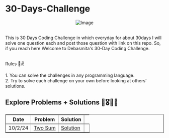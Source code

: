 # 30-Days-Challenge

<div align="center">
  <img src="https://github.com/nerdyawedee/30-Days-Challenge/assets/121428321/8f70977d-85dd-405b-98d9-45eac5edca0d" alt="Image" />
</div><br>

This is 30 Days Coding Challenge in which everyday for about 30days I will solve one question each and post those question with link on this repo. So, if you reach here Welcome to Debasmita's 30-Day Coding Challenge.<br><br>

<p>Rules 🙂✌️</p>
1. You can solve the challenges in any programming language.<br>
2. Try to solve each challenge on your own before looking at others' solutions.<br>

## Explore Problems + Solutions 🚀🎖️🌼🙂

<table border="1">
  <tr>
    <th>Date</th>
    <th>Problem</th>
    <th>Solution</th>
  </tr>
  <tr>
    <td>10/2/24</td>
    <td><a href="https://r.search.yahoo.com/_ylt=AwrKAxAMV8ZlODsUBPS7HAx.;_ylu=Y29sbwNzZzMEcG9zAzUEdnRpZAMEc2VjA3Ny/RV=2/RE=1707526029/RO=10/RU=https%3a%2f%2fwww.geeksforgeeks.org%2fproblems%2ftarget-sum-1626326450%2f1/RK=2/RS=pgTxSntyHcsGOVikDSJXqoOLZm0-">Two Sum </a></td>
    <td><a href="https://www.codingbroz.com/two-sum-leetcode-solution/">Solution </a></td>
    <td></td>
  </tr>
  <tr>
  </tr>
  <!-- Add more rows as needed -->
</table>
